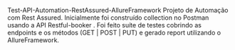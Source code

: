 Test-API-Automation-RestAssured-AllureFramework
Projeto de Automação com Rest Assured. Inicialmente foi construído collection no Postman usando a API Restful-booker . Foi feito suíte de testes cobrindo as endpoints e os métodos (GET | POST | PUT) e gerado report utilizando o AllureFramework.
